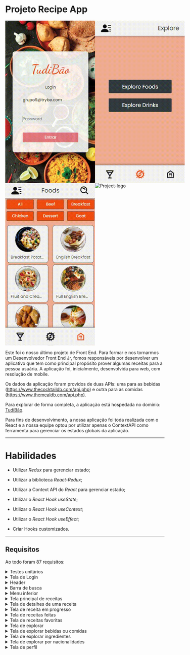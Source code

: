 # Projeto Recipe App

<div style="display: flex;" align="center">
  <img src="./images/TUDIBAO-LOGIN.gif" alt="Project-logo">
  <img src="./images/TUDIBAO-EXPLORE-1.gif" alt="Project-logo">
</div>

<div style="display: flex;" align="center">
  <img src="./images/TUDIBAO-EXPLORE-2.gif" alt="Project-logo">
  <img src="./images/TUDIBAO-PROGRESS.gif" alt="Project-logo">
</div>

Este foi o nosso último projeto de Front End. Para formar e nos tornarmos um Desenvolvedor Front End Jr, fomos responsáveis por desenvolver um aplicativo que tem como principal propósito prover algumas receitas para a pessoa usuária. A aplicação foi, inicialmente, desenvolvida para web, com resolução de mobile.

Os dados da aplicação foram providos de duas APIs: uma para as bebidas (https://www.thecocktaildb.com/api.php) e outra para as comidas (https://www.themealdb.com/api.php).

Para explorar de forma completa, a aplicação está hospedada no domínio: <a target="_blank" href="https://tudibao.vercel.app">TudiBão</a>.

Para fins de desenvolvimento, a nossa aplicação foi toda realizada com o React e a nossa equipe optou por utilizar apenas o ContextAPI como ferramenta para gerenciar os estados globais da aplicação.

---

# Habilidades

- Utilizar _Redux_ para gerenciar estado;

- Utilizar a biblioteca _React-Redux_;

- Utilizar a Context API do _React_ para gerenciar estado;

- Utilizar o _React Hook useState_;

- Utilizar o _React Hook useContext_;

- Utilizar o _React Hook useEffect_;

- Criar Hooks customizados.

---

## Requisitos

Ao todo foram 87 requisitos:

  <details>
    <summary>Testes unitários</summary>

  - 1: Desenvolva os testes unitários de maneira que a cobertura seja de, no mínimo, 90%;
  </details>
  
  <details>
    <summary>Tela de Login</summary>

  - 2: Crie todos os elementos que devem respeitar os atributos descritos no protótipo para a tela de login;
  - 3: Desenvolva a tela de maneira que a pessoa deve conseguir escrever seu email no input de email;
  - 4: Desenvolva a tela de maneira que a pessoa deve conseguir escrever sua senha no input de senha;
  - 5: Desenvolva a tela de maneira que o formulário só seja válido após um email válido e uma senha de mais de 6 caracteres serem preenchidos;
  - 6: Salve 2 tokens no localStorage após a submissão, identificados pelas chaves mealsToken e cocktailsToken;
  - 7: Salve o e-mail da pessoa usuária no localStorage na chave user após a submissão;
  - 8: Redirecione a pessoa usuária para a tela principal de receitas de comidas após a submissão e validação com sucesso do login;
  </details>

  <details>
    <summary>Header</summary>

  - 9: Implemente os elementos do header na tela principal de receitas, respeitando os atributos descritos no protótipo;
  - 10: Implemente um ícone para a tela de perfil, um título e um ícone para a busca, caso exista no protótipo;
  - 11: Redirecione a pessoa usuária para a tela de perfil ao clicar no botão de perfil;
  - 12: Desenvolva o botão de busca que, ao ser clicado, a barra de busca deve aparecer. O mesmo serve para escondê-la;
  </details>

  <details>
    <summary>Barra de busca</summary>

  - 13: Implemente os elementos da barra de busca respeitando os atributos descritos no protótipo;
  - 14: Posicione a barra logo abaixo do header e implemente 3 radio buttons: Ingrediente, Nome e Primeira letra;
  - 15: Busque na API de comidas caso a pessoa esteja na página de comidas e na de bebidas caso esteja na de bebidas;
  - 16: Redirecione para a tela de detalhes da receita caso apenas uma receita seja encontrada, com o ID da mesma na URL;
  - 17: Mostre as receitas em cards caso mais de uma receita seja encontrada;
  - 18: Exiba um `alert` caso nenhuma receita seja encontrada;
  </details>

  <details>
    <summary>Menu inferior</summary>

  - 19: Implemente os elementos do menu inferior respeitando os atributos descritos no protótipo;
  - 20: Posicione o menu inferior de forma fixa e apresente 3 ícones: um para comidas, um para bebidas e outro para exploração;
  - 21: Exiba o menu inferior apenas nas telas indicadas pelo protótipo;
  - 22: Redirecione a pessoa usuária para uma lista de cocktails ao clicar no ícone de bebidas;
  - 23: Redirecione a pessoa usuária para a tela de explorar ao clicar no ícone de exploração;
  - 24: Redirecione a pessoa usuária para uma lista de comidas ao clicar no ícone de comidas;
  </details>

  <details>
    <summary>Tela principal de receitas</summary>

  - 25: Implemente os elementos da tela principal de receitas respeitando os atributos descritos no protótipo;
  - 26: Carregue as 12 primeiras receitas de comidas ou bebidas, uma em cada card;
  - 27: Implemente os botões de categoria para serem utilizados como filtro;
  - 28: Implemente o filtro das receitas através da API ao clicar no filtro de categoria;
  - 29: Implemente o filtro como um toggle, que se for selecionado de novo, o app deve retornar as receitas sem nenhum filtro;
  - 30: Implemente o filtro de categoria para que apenas um seja selecionado por vez;
  - 31: Desenvolva o filtro de categorias com a opção de filtrar por todas as categorias;
  - 32: Redirecione a pessoa usuária, ao clicar no card, para a tela de detalhes, que deve mudar a rota e conter o id da receita na URL;
  </details>

  <details>
    <summary>Tela de detalhes de uma receita</summary>

  - 33: Implemente os elementos da tela de detalhes de uma receita respeitando os atributos descritos no protótipo;
  - 34: Realize uma request para a API passando o `id` da receita que deve estar disponível nos parâmetros da URL;
  - 35: Desenvolva a tela de forma que contenha uma imagem da receita, o título, a categoria (ou se é ou não alcoólico), uma lista de ingredientes seguidos pelas quantidades, instruções, um vídeo do youtube "embedado" e recomendações;
  - 36: Implemente as recomendações, para receitas de comida, a recomendação deverá ser bebida e vice-versa;
  - 37: Implemente os cards de recomendação, onde serão 6 cards, mas mostrando apenas 2 e o scroll é horizontal, similar a um `carousel`;
  - 38: Desenvolva um botão de nome "Start Recipe" que deve ficar fixo na parte de baixo da tela o tempo todo;
  - 39: Implemente a solução de forma que caso a receita já tenha sido feita, o botão "Start Recipe" deve sumir;
  - 40: Implemente a solução de modo que caso a receita tenha sido iniciada mas não finalizada, o texto do botão deve ser "Continue Recipe";
  - 41: Redirecione a pessoa usuária caso o botão "Start Recipe" seja clicado, a rota deve mudar para a tela de receita em progresso;
  - 42: Implemente um botão de compartilhar e um de favoritar a receita;
  - 43: Implemente a solução de forma que, ao clicar no botão de compartilhar, o link da receita dentro do app deve ser copiado para o clipboard e uma mensagem avisando que o link foi copiado deve aparecer;
  - 44: Implemente o ícone do coração (favorito) de maneira que, deve vir preenchido caso a receita esteja favoritada e "despreenchido" caso contrário;
  - 45: Implemente a lógica no botão de favoritar, caso seja clicado, o ícone do coração deve mudar seu estado atual, caso esteja preenchido deve mudar para "despreenchido" e vice-versa;
  - 46: Salve as receitas favoritas no `localStorage` na chave `favoriteRecipes`;
  </details>

  <details>
    <summary>Tela de receita em progresso</summary>

  - 47: Desenvolva a tela de maneira que contenha uma imagem da receita, seu titulo, sua categoria (ou se a bebida é alcoólica ou não) uma lista de ingredientes com suas respectivas quantidades e suas instruções;
  - 48: Desenvolva um checkbox para cada item da lista de ingredientes;
  - 49: Implemente uma lógica que, ao clicar no checkbox de um ingrediente, o nome dele deve ser "riscado" da lista;
  - 50: Salve o estado do progresso, que deve ser mantido caso a pessoa atualize a página ou volte para a mesma receita;
  - 51: Desenvolva a lógica de favoritar e compartilhar, a lógica da tela de detalhes de uma receita se aplica aqui;
  - 52: Implemente a solução de maneira que o botão de finalizar receita ('Finish Recipe') só pode estar habilitado quando todos os ingredientes estiverem _"checkados"_ (marcados);
  - 53: Redirecione a pessoa usuária após clicar no botão de finalizar receita ('Finish Recipe'), para a página de receitas feitas, cuja rota deve ser `/receitas-feitas`;
  </details>

  <details>
    <summary>Tela de receitas feitas</summary>

  - 54: Implemente os elementos da tela de receitas feitas respeitando os atributos descritos no protótipo;
  - 55: Desenvolva a tela de maneira que, caso a receita do card seja uma comida, ela deve possuir: a foto da receita, o nome, a categoria, a nacionalidade, a data em que a pessoa fez a receita, as 2 primeiras tags retornadas pela API e um botão de compartilhar;
  - 56: Desenvolva a tela de maneira que, caso a receita do card seja uma bebida, ela deve possuir: a foto da receita, o nome, se é alcoólica, a data em que a pessoa fez a receita e um botão de compartilhar;
  - 57: Desenvolva a solução de maneira que o botão de compartilhar deve copiar a URL da tela de detalhes da receita para o clipboard;
  - 58: Implemente 2 botões que filtram as receitas por comida ou bebida e um terceiro que remove todos os filtros;
  - 59: Redirecione para a tela de detalhes da receita caso seja clicado na foto ou no nome da receita;
  </details>

  <details>
    <summary>Tela de receitas favoritas</summary>

  - 60: Implemente os elementos da tela de receitas favoritas (cumulativo com os atributos em comum com a tela de receitas feitas) respeitando os atributos descritos no protótipo;
  - 61: Desenvolva a tela de maneira que, caso a receita do card seja uma comida, ela deve possuir: a foto da receita, o nome, a categoria, a nacionalidade, um botão de compartilhar e um de "desfavoritar";
  - 62: Desenvolva a tela de maneira que, caso a receita do card seja uma bebida, ela deve possuir: a foto da receita, o nome, se é alcoólica ou não, um botão de compartilhar e um de "desfavoritar";
  - 63: Desenvolva a solução de maneira que o botão de compartilhar deve copiar a URL da tela de detalhes da receita para o clipboard;
  - 64: Desenvolva a solução de maneira que o botão de "desfavoritar" deve remover a receita da lista de receitas favoritas do `localStorage` e da tela;
  - 65: Implemente 2 botões que filtram as receitas por comida ou bebida e um terceiro que remove todos os filtros;
  - 66: Redirecione a pessoa usuária ao clicar na foto ou no nome da receita, a rota deve mudar para a tela de detalhes daquela receita;
  </details>

  <details>
    <summary>Tela de explorar</summary>

  - 67: Implemente os elementos da tela de explorar respeitando os atributos descritos no protótipo;
  - 68: Desenvolva a tela de maneira que tenha 2 botões: um para explorar comidas e o outro para explorar bebidas;
  - 69: Redirecione a pessoa usuária ao clicar em um dos botões, a rota deve mudar para a página de explorar comidas ou de explorar bebidas;
  </details>

  <details>
    <summary>Tela de explorar bebidas ou comidas</summary>

  - 70: Implemente os elementos da tela de explorar bebidas ou comidas respeitando os atributos descritos no protótipo;
  - 71: Desenvolva 3 botões: um para explorar por ingrediente, um para explorar por nacionalidade e um para pegar uma receita aleatória;
  - 72: Redirecione a pessoa usuária ao clicar em "By Ingredient", a rota deve mudar para a tela de explorar por ingredientes;
  - 73: Redirecione a pessoa usuária ao clicar em "By Nationality", a rota deve mudar para tela de explorar por nacionalidades;
  - 74: Redirecione a pessoa usuária ao clicar em "Surprise me!", a rota deve mudar para a tela de detalhes de uma receita, que deve ser escolhida de forma aleatória através da API;
  </details>

  <details>
    <summary>Tela de explorar ingredientes</summary>

  - 75: Implemente os elementos da tela de explorar ingredientes respeitando os atributos descritos no protótipo;
  - 76: Desenvolva cards para os 12 primeiros ingredientes, de forma que cada card contenha o nome do ingrediente e uma foto;
  - 77:  Redireciona a pessoa usuária ao clicar no card do ingrediente, a rota deve mudar para tela principal de receitas mas mostrando apenas as receitas que contém o ingrediente escolhido;
  </details>

  <details>
    <summary>Tela de explorar por nacionalidades</summary>

  - 78: Implemente os elementos da tela de explorar por nacionalidades respeitando os atributos descritos no protótipo;
  - 79: Desenvolva as mesmas especificações da tela de receitas principal, com a diferença de que os filtros de categoria são substituídos por um dropdown;
  - 80: Implemente o dropdown de maneira que devem estar disponíveis todas as áreas retornadas da API, incluindo a opção "All", que retorna as receitas sem nenhum filtro;
  - 81: Implemente a rota que deve ser apenas `/explore/foods/nationalities`;
  </details>

  <details>
    <summary>Tela de perfil</summary>

  - 82: Implemente os elementos da tela de perfil respeitando os atributos descritos no protótipo;
  - 83: Implemente a solução de maneira que o e-mail da pessoa usuária deve estar visível;
  - 84: Implemente 3 botões: um de nome "Done Recipes", um de nome "Favorite Recipes" e um de nome "Logout";
  - 85: Redirecione a pessoa usuária que, ao clicar no botão de "Favorite Recipes", a rota deve mudar para a tela de receitas favoritas;
  - 86: Redirecione a pessoa usuária que, ao clicar no botão de "Done Recipes", a rota deve mudar para a tela de receitas feitas;
  - 87: Redirecione a pessoa usuária que, ao clicar no botão de "Logout", o `localStorage` deve ser limpo e a rota deve mudar para a tela de login.
  </details>
